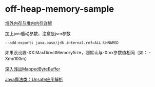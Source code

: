 # off-heap-memory-sample

[堆外内存与堆内内存详解](https://blog.csdn.net/ZYC88888/article/details/80228531)

加上jvm启动参数，注意是jvm参数
```
--add-exports java.base/jdk.internal.ref=ALL-UNNAMED
```

如果没设置-XX:MaxDirectMemorySize，则默认与-Xmx参数值相同（如： -Xmx100m）

[深入浅出MappedByteBuffer](https://blog.csdn.net/qq_41969879/article/details/81629469)


[Java魔法类：Unsafe应用解析](https://tech.meituan.com/2019/02/14/talk-about-java-magic-class-unsafe.html)
